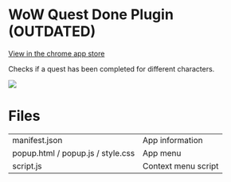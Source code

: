 # WoW Quest Done Plugin (OUTDATED)

[View in the chrome app store](https://chrome.google.com/webstore/detail/wow-quest-done-plugin/cohoepokaipgjnpcplbhacnplilepbmh?hl=es)

Checks if a quest has been completed for different characters.


![](https://cdn.rawgit.com/Ediolot/WoW-Quest-Done-Plugin/1cd34370/chest-128.png)

# Files
<table>
<tr>
<td> manifest.json </td>
<td> App information </td>
</tr>
<tr>
<td> popup.html / popup.js / style.css </td>
<td> App menu </td>
</tr>
<tr>
<td> script.js </td>
<td> Context menu script </td>
</tr>
</table>
